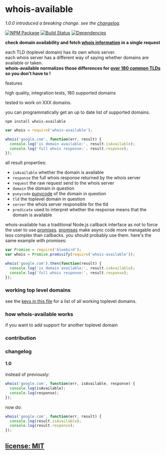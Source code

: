 # whois-available

*1.0.0 introduced a breaking change. see the [changelog](#changelog).*

[![NPM Package](https://img.shields.io/npm/v/whois-available.svg?style=flat)](https://www.npmjs.org/package/whois-available)
[![Build Status](https://travis-ci.org/snd/whois-available.svg?branch=master)](https://travis-ci.org/snd/whois-available/branches)
[![Dependencies](https://david-dm.org/snd/whois-available.svg)](https://david-dm.org/snd/whois-available)

<!--
TODO
domain is not supported error message

make sure that you are using the strongest most authoritative whois servers for each domain
-->

**check domain availability and fetch [whois information](https://en.wikipedia.org/wiki/WHOIS) in a single request**

each TLD (toplevel domain) has its own whois server.  
each whois server has a different way of saying whether domains are available or taken.  
**whois-available normalizes those differences for [over 180 common TLDs](src/servers.coffee) so you don't have to !**

features

high quality, integration tests, 180 supported domains

tested to work on XXX domains.

you can programmatically get an up to date list of supported domains.

```
npm install whois-available
```

```javascript
var whois = require('whois-available');

whois('google.com', function(err, result) {
  console.log('is domain available:', result.isAvailable);
  console.log('full whois response:', result.response);
});
```

all result properties:

- `isAvailable` whether the domain is available
- `response` the full whois response returned by the whois server
- `request` the raw request send to the whois server
- `domain` the domain in question
- `punycode` [punycode](https://en.wikipedia.org/wiki/Punycode) of the domain in question
- `tld` the toplevel domain in question
- `server` the whois server responsible for the tld
- `predicate` used to interpret whether the response means that the domain is available

whois-available has a traditional Node.js callback interface
as not to force the user to use
[promises](https://github.com/petkaantonov/bluebird).
[promises](https://github.com/petkaantonov/bluebird)
make async code more managable and less complex than callbacks.
you should probably use them.
here's the same example with promises:

```javascript
var Promise = require('bluebird');
var whois = Promise.promisify(require('whois-available'));

whois('google.com').then(function(result) {
  console.log('is domain available:', result.isAvailable);
  console.log('full whois response:', result.response);
});
```

### working top level domains

see the [keys in this file](src/servers.coffee) for a list of all working toplevel domains.


### how whois-available works 

if you want to add support for another toplevel domain

### contribution


### changelog

#### 1.0

instead of previously:

```javascript
whois('google.com', function(err, isAvailable, response) {
  console.log(isAvailable);
  console.log(response);
});
```

now do:

```javascript
whois('google.com', function(err, result) {
  console.log(result.isAvailable);
  console.log(result.response);
});
```

## [license: MIT](LICENSE)
